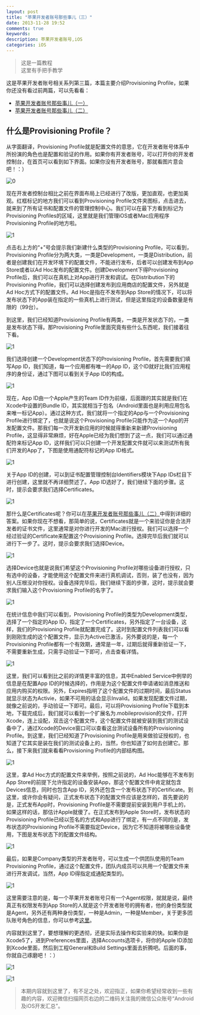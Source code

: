 ```yaml
---
layout: post
title: "苹果开发者账号那些事儿（三）"
date: 2013-11-28 19:52
comments: true
keywords: 
description: 苹果开发者账号,iOS
categories: iOS
---
```

> 这是一篇教程<br>
> 这里有手把手教学<br>

这是苹果开发者账号相关系列第三篇，本篇主要介绍Provisioning Profile，如果你还没有看过前两篇，可以先看看：

- <a href="http://ryantang.me/blog/2013/08/28/apple-account-1/" target="_blank">苹果开发者账号那些事儿（一）</a>
- <a href="http://ryantang.me/blog/2013/09/03/apple-account-2/" target="_blank">苹果开发者账号那些事儿（二）</a>

<!--More-->

## 什么是Provisioning Profile？

从字面翻译，Provisioning Profile就是配置文件的意思，它在开发者账号体系中所扮演的角色也是配置和验证的作用。如果你有开发者账号，可以打开你的开发者控制台，在首页可以看到如下界面。如果你没有开发者账号，那就看图片意会吧！：）

![0](/images/2013/11/apple_account_3/0.png)

现在开发者控制台相比之前在界面布局上已经进行了改版，更加直观，也更加美观。红框标记的地方我们可以看到Provisioning Profile文件夹图标，点击进去，就来到了所有证书和配置文件的管理控制中心。我们可以在最下方看到标记为Provisioning Profiles的区域，这里就是我们管理iOS或者Mac应用程序Provisioning Profile的地方啦。

![1](/images/2013/11/apple_account_3/1.png)

点击右上方的“+”号会提示我们新建什么类型的Provisioning Profile，可以看到，Provisioning Profile分为两大类，一类是Development，一类是Distribution，前者是创建我们在开发环境下的配置文件，不能进行发布，后者可以创建发布到App Store或者以Ad Hoc发布的配置文件。创建Development下得Provisioning Profile后，我们可以在真机上对App进行开发和调试。在Distribution下的Provisioning Profile，我们可以选择创建发布到应用商店的配置文件，另外就是Ad Hoc方式下的配置文件。Ad Hoc是指在不发布到App Store的情况下，可以将发布状态下的App装在指定的一些真机上进行测试，但是这里指定的设备数量是有限的（99台）。

到这里，我们已经知道Provisioning Profile有两类，一类是开发状态下的，一类是发布状态下得。那Provisioning Profile里面究竟有些什么东西呢，我们接着往下看。

![1](/images/2013/11/apple_account_3/2.png)

我们选择创建一个Development状态下的Provisioning Profile，首先需要我们填写App ID，我们知道，每一个应用都有唯一的App ID，这个ID就好比我们应用程序的身份证，通过下图可以看到关于App ID的构成。

![1](/images/2013/11/apple_account_3/3.png)

现在，App ID由一个Apple产生的Team ID作为前缀，后面跟的其实就是我们在Xcode中设置的Bundle ID，其实就相当于包名（Android里面也是利用应用包名来唯一标记App）。通过这种方式，我们就将一个指定的App与一个Provisioning Profile进行绑定了，也就是说这个Provisioning Profile只能作为这一个App的开发配置文件。那我们每一次开发新应用的时候就得重新来新建Provisioning Profile，这显得非常麻烦，好在Apple已经为我们想到了这一点，我们可以通过通配符来标记App ID，这样我们可以只创建一个开发配置文件就可以来测试所有我们开发的App了，下图是使用通配符标记的App ID格式。

![1](/images/2013/11/apple_account_3/4.png)

关于App ID的创建，可以到证书配置管理控制台Identifiers模块下App IDs栏目下进行创建，这里就不再详细赘述了。App ID选好了，我们继续下面的步骤。这时，提示会要求我们选择Certificates。

![1](/images/2013/11/apple_account_3/5.png)

那什么是Certificates呢？你可以在<a href="http://ryantang.me/blog/2013/09/03/apple-account-2/" target="_blank">苹果开发者账号那些事儿（二）</a>中得到详细的答案。如果你现在不想看，那简单的说，Certificates就是一个来验证你是合法开发者的证书文件，这里通常是对你进行开发的Mac进行授权。我们可以选择一个经过验证的Certificate来配置这个Provisioning Profile。选择完毕后我们就可以进行下一步了。这时，提示会要求我们选择Device。

![1](/images/2013/11/apple_account_3/6.png)

选择Device也就是说我们希望这个Provisioning Profile对哪些设备进行授权，只有选中的设备，才能使用这个配置文件来进行真机调试，否则，装了也没有，因为别人压根没对你授权。设备选择完毕后，我们继续下面的步骤，这时，提示就会要求我们输入这个Provisioning Profile的名字了。

![1](/images/2013/11/apple_account_3/7.png)

在统计信息中我们可以看到，Provisioning Profile的类型为Development类型，选择了一个指定的App ID，指定了一个Certificates，另外指定了一台设备，这样，我们的Provisioning Profile就配置完成了。这时到配置文件列表我们可以看到刚刚生成的这个配置文件，显示为Active已激活，另外要说的是，每一个Provisioning Profile都有一个有效期，通常是一年，过期后就得重新验证一下，不需要重新生成，只需手动验证一下即可，点击查看详情。

![1](/images/2013/11/apple_account_3/8.png)

这里，我们可以看到比之前的详情更丰富的信息，其中Enabled Service中例举的信息是在配置App ID的时候选择的，作用是为这个配置文件申请诸如消息推送和应用内购买的权限。另外，Expires指明了这个配置文件的过期时间，最后Status就显示状态为Activie，如果不可用的话会显示Invalid。如果发现配置文件过期，就像之前说的，手动验证一下即可。最后，可以将Provisioning Profile下载到本地，下载完成后，我们就可以看到一个扩展名为.mobileprovision的文件，打开Xcode，连上设配，双击这个配置文件，这个配置文件就被安装到我们的测试设备中了，通过Xcode的Device窗口可以查看这台测试设备所有的Provisioning Profile。到这里，我们已经知道了Provisioning Profile是用来做验证授权的，也知道了它其实是装在我们的测试设备上的，当然，你也知道了如何去创建它。那么，接下来我们就来看看Provisioning Profile的内部结构图。

![1](/images/2013/11/apple_account_3/9.png)

这里，拿Ad Hoc方式的配置文件来举例，按照之前说的，Ad Hoc能够在不发布到App Store的前提下允许指定的设备安装App，那这个配置文件中肯定就包含Devices信息，同时也包含App ID，另外还包含一个发布状态下的Certificate。到这里，或许你会有疑问，正式发布状态下的配置文件应该是怎样的，首先要说的是，正式发布App时，Provisioning Profile是不需要提前安装到用户手机上的，如果这样的话，那估计Apple就傻了。在正式发布到Apple Store时，发布状态的Provisioning Profile已经以签名的方式和App进行了绑定，有一点不同的是，发布状态的Provisioning Profile不需要指定Device，因为它不知道将被哪些设备使用，下图是发布状态下的配置文件结构。

![1](/images/2013/11/apple_account_3/10.png)

最后，如果是Company类型的开发者账号，可以生成一个供团队使用的Team Provisioning Profile，通过这个配置文件，团队内成员可以共用一个配置文件来进行开发调试，当然，App ID得指定成通配类型的。

![1](/images/2013/11/apple_account_3/11.png)

这里需要注意的是，每一个苹果开发者账号只有一个Agent权限，就就是说，最终真正有权限发布到App Store的人就是这个开发者账号的拥有者，他的身份类型就是Agent，另外还有两种身份类型，一种是Admin，一种是Member，关于更多团队账号角色的信息，你可以参考<a href="https://developer.apple.com/library/ios/documentation/IDEs/Conceptual/AppDistributionGuide/ManagingYourTeam/ManagingYourTeam.html#//apple_ref/doc/uid/TP40012582-CH16-SW1" target="_blank">这里</a>。

内容就到这里了，要想理解的更透彻，还是实际去操作和实验来的快。如果你是Xcode5了，进到Preferences里面，选择Accounts选项卡，将你的Apple ID添加到Xcode里面，然后到工程General和Build Settings里面去折腾吧。后面的事，你就自己琢磨吧！：）

![1](/images/2013/11/apple_account_3/13.png)

![1](/images/2013/11/apple_account_3/14.png)

> 本期内容就到这里了，有不足之处，欢迎指正，如果你希望经常收到一些有趣的内容，欢迎微信扫描网页右边的二维码关注我的微信公众账号“Android及iOS开发汇总”。
